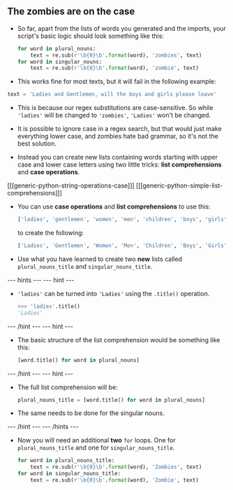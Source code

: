 ## The zombies are on the case

- So far, apart from the lists of words you generated and the imports, your script's basic logic should look something like this:

	```python
	for word in plural_nouns:
		text = re.sub(r'\b{0}\b'.format(word), 'zombies', text)
	for word in singular_nouns:
		text = re.sub(r'\b{0}\b'.format(word), 'zombie', text)
	```

- This works fine for most texts, but it will fail in the following example:

```python
text = 'Ladies and Gentlemen, will the boys and girls please leave'
```

- This is because our regex substitutions are case-sensitive. So while `'ladies'` will be changed to `'zombies'`, `'Ladies'` won't be changed.

- It is possible to ignore case in a regex search, but that would just make everything lower case, and zombies hate bad grammar, so it's not the best solution.

- Instead you can create new lists containing words starting with upper case and lower case letters using two little tricks: **list comprehensions** and **case operations**.

[[[generic-python-string-operations-case]]]
[[[generic-python-simple-list-comprehensions]]]

- You can use **case operations** and **list comprehensions** to use this:
  ```python
  ['ladies', 'gentlemen', 'women', 'men', 'children', 'boys', 'girls']
  ```

  to create the following:
  
  ```python
  ['Ladies', 'Gentlemen', 'Women', 'Men', 'Children', 'Boys', 'Girls']
  ```
  
- Use what you have learned to create two **new** lists called `plural_nouns_title` and `singular_nouns_title`.

--- hints --- --- hint ---

- `'ladies'` can be turned into `'Ladies'` using the `.title()` operation.

	```python
	>>> 'ladies'.title()
	'Ladies'
	```

--- /hint --- --- hint ---

- The basic structure of the list comprehension would be something like this:

	```python
	[word.title() for word in plural_nouns]
	```

--- /hint --- --- hint ---

- The full list comprehension will be:
  ```python
  plural_nouns_title = [word.title() for word in plural_nouns]
  ```

- The same needs to be done for the singular nouns.

--- /hint --- --- /hints ---

- Now you will need an additional **two** `for` loops. One for `plural_nouns_title` and one for `singular_nouns_title`.

	```python
	for word in plural_nouns_title:
		text = re.sub(r'\b{0}\b'.format(word), 'Zombies', text)
	for word in singular_nouns_title:
		text = re.sub(r'\b{0}\b'.format(word), 'Zombie', text)
	```
